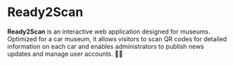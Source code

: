 # Ready2Scan
**Ready2Scan** is an interactive web application designed for museums. Optimized for a car museum, it allows visitors to scan QR codes for detailed information on each car and enables administrators to publish news updates and manage user accounts. 🚗📲 
